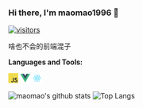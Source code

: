### Hi there, I'm maomao1996 👋

[![visitors](https://visitor-badge.glitch.me/badge?page_id=maomao1996.maomao1996)](https://github.com/maomao1996)

啥也不会的前端混子

**Languages and Tools:**  

<code><img height="20" src="https://raw.githubusercontent.com/github/explore/80688e429a7d4ef2fca1e82350fe8e3517d3494d/topics/javascript/javascript.png"></code>
<code><img height="20" src="https://raw.githubusercontent.com/github/explore/80688e429a7d4ef2fca1e82350fe8e3517d3494d/topics/vue/vue.png"></code>
<code><img height="20" src="https://raw.githubusercontent.com/github/explore/80688e429a7d4ef2fca1e82350fe8e3517d3494d/topics/react/react.png"></code>

![maomao's github stats](https://github-readme-stats.vercel.app/api?username=maomao1996&show_icons=true&hide_title=true)
![Top Langs](https://github-readme-stats.vercel.app/api/top-langs/?username=maomao1996&layout=compact)
